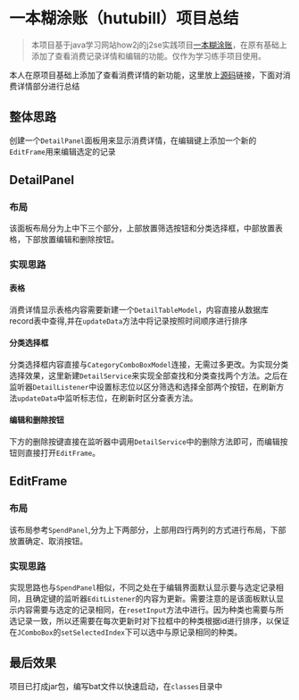 # 一本糊涂账（hutubill）项目总结
>本项目基于java学习网站how2j的j2se实践项目[一本糊涂账](https://how2j.cn/k/hutubill/hutubill-tutorials/710.html?p=115680)，在原有基础上添加了查看消费记录详情和编辑的功能。仅作为学习练手项目使用。

本人在原项目基础上添加了查看消费详情的新功能，这里放上[源码](https://github.com/wtychn/hutubill)链接，下面对消费详情部分进行总结
## 整体思路
创建一个`DetailPanel`面板用来显示消费详情，在编辑键上添加一个新的`EditFrame`用来编辑选定的记录
## DetailPanel
### 布局
该面板布局分为上中下三个部分，上部放置筛选按钮和分类选择框，中部放置表格，下部放置编辑和删除按钮。
### 实现思路
#### 表格
消费详情显示表格内容需要新建一个`DetailTableModel`，内容直接从数据库record表中查得,并在`updateData`方法中将记录按照时间顺序进行排序
#### 分类选择框
分类选择框内容直接与`CategoryComboBoxModel`连接，无需过多更改。为实现分类选择效果，这里新建`DetailService`来实现全部查找和分类查找两个方法。之后在监听器`DetailListener`中设置标志位以区分筛选和选择全部两个按钮，在刷新方法`updateData`中监听标志位，在刷新时区分查表方法。
#### 编辑和删除按钮  
下方的删除按键直接在监听器中调用`DetailService`中的删除方法即可，而编辑按钮则直接打开`EditFrame`。
## EditFrame
### 布局
该布局参考`SpendPanel`,分为上下两部分，上部用四行两列的方式进行布局，下部放置确定、取消按钮。
### 实现思路
实现思路也与`SpendPanel`相似，不同之处在于编辑界面默认显示要与选定记录相同，且确定键的监听器`EditListener`的内容为更新。需要注意的是该面板默认显示内容需要与选定的记录相同，在`resetInput`方法中进行。因为种类也需要与所选记录一致，所以还需要在每次更新时对下拉框中的种类根据id进行排序，以保证在`JComboBox`的`setSelectedIndex`下可以选中与原记录相同的种类。
## 最后效果
项目已打成jar包，编写bat文件以快速启动，在`classes`目录中